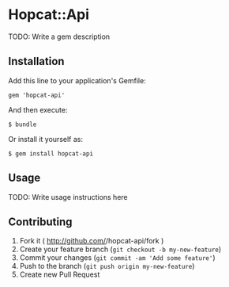 # Hopcat::Api

TODO: Write a gem description

## Installation

Add this line to your application's Gemfile:

    gem 'hopcat-api'

And then execute:

    $ bundle

Or install it yourself as:

    $ gem install hopcat-api

## Usage

TODO: Write usage instructions here

## Contributing

1. Fork it ( http://github.com/<my-github-username>/hopcat-api/fork )
2. Create your feature branch (`git checkout -b my-new-feature`)
3. Commit your changes (`git commit -am 'Add some feature'`)
4. Push to the branch (`git push origin my-new-feature`)
5. Create new Pull Request
